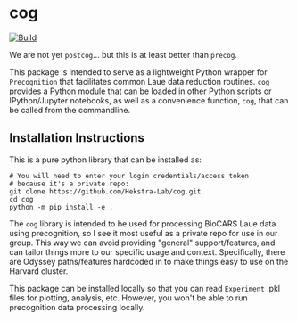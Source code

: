 # cog
[![Build](https://github.com/Hekstra-Lab/cog/actions/workflows/build.yml/badge.svg)](https://github.com/Hekstra-Lab/cog/actions/workflows/build.yml)  

We are not yet `postcog`... but this is at least better than `precog`.

This package is intended to serve as a lightweight Python wrapper for
`Precognition` that facilitates common Laue data reduction routines. `cog`
provides a Python module that can be loaded in other Python scripts or IPython/Jupyter
notebooks, as well as a convenience function, `cog`, that can be called from the
commandline.

## Installation Instructions

This is a pure python library that can be installed as:

```shell
# You will need to enter your login credentials/access token
# because it's a private repo:
git clone https://github.com/Hekstra-Lab/cog.git
cd cog
python -m pip install -e .
```

The `cog` library is intended to be used for processing BioCARS Laue data using
precognition, so I see it most useful as a private repo for use in our group. This
way we can avoid providing "general" support/features, and can tailor things more
to our specific usage and context. Specifically, there are Odyssey paths/features
hardcoded in to make things easy to use on the Harvard cluster. 

This package can be installed locally so that you can read `Experiment` .pkl files
for plotting, analysis, etc. However, you won't be able to run precognition data
processing locally.